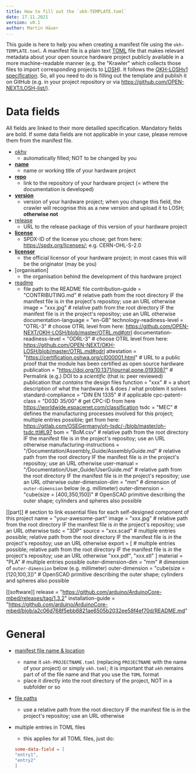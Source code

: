 ```yaml
---
title: How to fill out the `okh-TEMPLATE.toml`
date: 17.11.2021
version: v0.1
author: Martin Häuer
...
```


This guide is here to help you when creating a manifest file using the `okh-TEMPLATE.toml`.
A manifest file is a plain text [TOML](https://toml.io/en/) file that makes relevant metadata about your open source hardware project publicly available in a more machine-readable manner (e.g. the "Krawler" which collects those files to import corresponding projects to [LOSH](losh.opennext.eu)).
It follows the [OKH-LOSHv1 specification]().
So, all you need to do is filling out the template and publish it on GitHub (e.g. in your project repository or via <https://github.com/OPEN-NEXT/LOSH-list/>).

# Data fields

All fields are linked to their more detailled specification.
Mandatory fields are bold.
If some data fields are not applicable in your case, please remove them from the manifest file.

- [okhv](https://github.com/OPEN-NEXT/OKH-LOSH/blob/master/OKH-LOSH.md#for-osh-modules-only)
  - automatically filled; NOT to be changed by you
- **[name](https://github.com/OPEN-NEXT/OKH-LOSH/blob/master/OKH-LOSH.md#metadata-fields-for-osh-modules)**
  - name or working title of your hardware project
- **[repo](https://github.com/OPEN-NEXT/OKH-LOSH/blob/master/OKH-LOSH.md#metadata-fields-for-osh-modules)**
  - link to the repository of your hardware project (= wthere the documentation is developed)
- **[version](https://github.com/OPEN-NEXT/OKH-LOSH/blob/master/OKH-LOSH.md#metadata-fields-for-osh-modules)**
  - version of your hardware project; when you change this field, the crawler will recognise this as a new version and upload it to LOSH; **otherwise not**
- [release](https://github.com/OPEN-NEXT/OKH-LOSH/blob/master/OKH-LOSH.md#metadata-fields-for-osh-modules)
  - URL to the release package of this version of your hardware project
- **[license](https://github.com/OPEN-NEXT/OKH-LOSH/blob/master/OKH-LOSH.md#metadata-fields-for-osh-modules)**
  - SPDX-ID of the license you chose; get from here: <https://spdx.org/licenses/>; e.g. CERN-OHL-S-2.0
- **[licensor](https://github.com/OPEN-NEXT/OKH-LOSH/blob/master/OKH-LOSH.md#metadata-fields-for-osh-modules)**
  - the official licensor of your hardware project; in most cases this will be the originator (may be you)
- [organisation]
  - the organisation behind the development of this hardware project
- [readme](https://github.com/OPEN-NEXT/OKH-LOSH/blob/master/OKH-LOSH.md#metadata-fields-for-osh-modules)
  - file path to the README file
contribution-guide = "CONTRIBUTING.md" # relative path from the root directory IF the manifest file is _in_ the project's repositoy; use an URL otherwise
image = "xxx.jpg" # relative path from the root directory IF the manifest file is _in_ the project's repositoy; use an URL otherwise
documentation-language = "en-GB"
technology-readiness-level = "OTRL-3" # choose OTRL level from here: <https://github.com/OPEN-NEXT/OKH-LOSH/blob/master/OTRL.md#otrl>
documentation-readiness-level = "ODRL-3" # choose OTRL level from here: <https://github.com/OPEN-NEXT/OKH-LOSH/blob/master/OTRL.md#odrl>
attestation = "https://certification.oshwa.org/cl000001.html" # URL to a public proof that the module has been certified as open source hardware
publication = "https://doi.org/10.1371/journal.pone.0193087" # Permalink (e.g.) DOI to a _scientific_ (that is: peer reviewed) publication that _contains_ the design files
function = "xxx" # = a short description of what the hardware is & does / what problem it solves
standard-compliance = "DIN EN 1335" # if applicable
cpc-patent-class = "D03D 35/00" # get CPC-ID from here <https://worldwide.espacenet.com/classification>
tsdc = "MEC" # defines the manufacturing processes involved for this project; multiple entries possible; get from here: https://gitlab.com/OSEGermany/oh-tsdc/-/blob/master/oh-tsdc.ttl#L97
bom = "BoM.csv" # relative path from the root directory IF the manifest file is _in_ the project's repositoy; use an URL otherwise
manufacturing-instructions = "/Documentation/Assembly_Guide/AssemblyGuide.md" # relative path from the root directory IF the manifest file is _in_ the project's repositoy; use an URL otherwise
user-manual = "/Documentation/User_Guide/UserGuide.md" # relative path from the root directory IF the manifest file is _in_ the project's repositoy; use an URL otherwise
outer-dimension-dim = "mm" # dimension of `outer-dimension` below (e.g. millimeter)
outer-dimension = "cube(size = [400,350,150])" # OpenSCAD primitive describing the outer shape; cylinders and spheres also possible

[[part]] # section to link essential files for each self-designed component of this project
name = "your-awesome-part"
image = "xxx.jpg" # relative path from the root directory IF the manifest file is _in_ the project's repositoy; use an URL otherwise
tsdc = "3DP"
source = "xxx.scad" # multiple entries possible; relative path from the root directory IF the manifest file is _in_ the project's repositoy; use an URL otherwise
export = [ # multiple entries possible; relative path from the root directory IF the manifest file is _in_ the project's repositoy; use an URL otherwise
  "xxx.pdf",
  "xxx.stl"
]
material = "PLA" # multiple entries possible
outer-dimension-dim = "mm" # dimension of `outer-dimension` below (e.g. millimeter)
outer-dimension = "cube(size = [120,100,3])" # OpenSCAD primitive describing the outer shape; cylinders and spheres also possible

[[software]]
release = "https://github.com/arduino/ArduinoCore-mbed/releases/tag/1.3.2"
installation-guide = "https://github.com/arduino/ArduinoCore-mbed/blob/a2c06d768f5ebb6821ae6505b2032ee58f4ef70d/README.md"

# General

- [manifest file name & location](https://github.com/OPEN-NEXT/OKH-LOSH/blob/master/OKH-LOSH.md#location--naming-convention)
  - name it `okh-PROJECTNAME.toml` (replacing `PROJECTNAME` with the name of your project) or simply `okh.toml`; it is important that `okh` remains part of of the file name and that you use the `TOML` format
  - place it directly into the root directory of the project, NOT in a subfolder or so
- [file paths](https://github.com/OPEN-NEXT/OKH-LOSH/blob/master/OKH-LOSH.md#file-path-conventions)
  - use a relative path from the root directory IF the manifest file is _in_ the project's repositoy; use an URL otherwise
- multiple entries in TOML files
  - this applies for all TOML files, just do:

  ```TOML
  some-data-field = [
  "entry1",
  "entry2"
  ]
  ```
